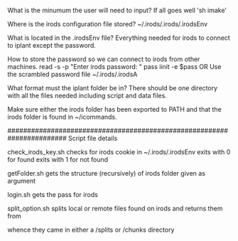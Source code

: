 What is the minumum the user will need to input?
	If all goes well 'sh imake'

Where is the irods configuration file stored?
	~/.irods/.irods/.irodsEnv

What is located in the .irodsEnv file?
	Everything needed for irods to connect to iplant except the password.

How to store the password so we can connect to irods from other machines.
	read -s -p "Enter irods password: " pass
	iinit -e $pass
	OR
	Use the scrambled password file ~/.irods/.irodsA

What format must the iplant folder be in?
	There should be one directory with all the files needed including script and data files.

Make sure either the irods folder has been exported to PATH and that the irods folder is found in ~/icommands.


#######################################################################
Script file details

check_irods_key.sh
	checks for irods cookie in ~/.irods/.irodsEnv
	exits with 0 for found
	exits with 1 for not found

getFolder.sh
	gets the structure (recursively) of irods folder given as argument

login.sh
	gets the pass for irods

split_option.sh
	splits local or remote files found on irods and returns them from 	

whence they came in either a /splits or /chunks directory


